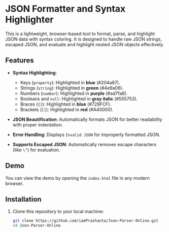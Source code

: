 # JSON Formatter and Syntax Highlighter

This is a lightweight, browser-based tool to format, parse, and highlight JSON data with syntax coloring. It is designed to handle raw JSON strings, escaped JSON, and evaluate and highlight nested JSON objects effectively.

## Features

- **Syntax Highlighting**:
  - Keys (`property`): Highlighted in **blue** (#204a87).
  - Strings (`string`): Highlighted in **green** (#4e9a06).
  - Numbers (`number`): Highlighted in **purple** (#ad7fa8).
  - Booleans and `null`: Highlighted in **gray italic** (#555753).
  - Braces (`{}`): Highlighted in **blue** (#729FCF).
  - Brackets (`[]`): Highlighted in **red** (#A40000).

- **JSON Beautification**:
  Automatically formats JSON for better readability with proper indentation.

- **Error Handling**:
  Displays `Invalid JSON` for improperly formatted JSON.

- **Supports Escaped JSON**:
  Automatically removes escape characters (like `\"`) for evaluation.

## Demo

You can view the demo by opening the `index.html` file in any modern browser.

## Installation

1. Clone this repository to your local machine:
   ```bash
   git clone https://github.com/iamPrashanta/Json-Parser-Online.git
   cd Json-Parser-Online
